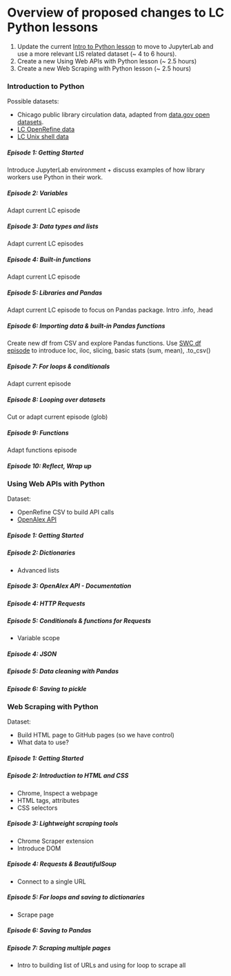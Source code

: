 # Overview of proposed changes to LC Python lessons

1. Update the current [Intro to Python lesson](https://librarycarpentry.org/lc-python-intro/) to move to JupyterLab and use a more relevant LIS related dataset (~ 4 to 6 hours).
2. Create a new Using Web APIs with Python lesson (~ 2.5 hours)
3. Create a new Web Scraping with Python lesson (~ 2.5 hours)

### Introduction to Python
Possible datasets: 

- Chicago public library circulation data, adapted from [data.gov open datasets](https://catalog.data.gov/dataset/?q=chicago+%22circulation+by+location%22).
- [LC OpenRefine data](https://librarycarpentry.org/lc-open-refine/#downloading-the-data)
- [LC Unix shell data](https://librarycarpentry.org/lc-shell/#data-files)

##### Episode 1: Getting Started
Introduce JupyterLab environment + discuss examples of how library workers use Python in their work.

##### Episode 2: Variables
Adapt current LC episode

##### Episode 3: Data types and lists
Adapt current LC episodes

##### Episode 4: Built-in functions
Adapt current LC episode

##### Episode 5: Libraries and Pandas
Adapt current LC episode to focus on Pandas package. Intro .info, .head

##### Episode 6: Importing data & built-in Pandas functions
Create new df from CSV and explore Pandas functions. Use [SWC df episode](http://swcarpentry.github.io/python-novice-gapminder/08-data-frames.html) to introduce loc, iloc, slicing, basic stats (sum, mean), .to_csv()

##### Episode 7: For loops & conditionals
Adapt current episode

##### Episode 8: Looping over datasets
Cut or adapt current episode (glob)

##### Episode 9: Functions 
Adapt functions episode 

##### Episode 10: Reflect, Wrap up


### Using Web APIs with Python
Dataset: 

- OpenRefine CSV to build API calls
- [OpenAlex API](https://docs.openalex.org/)

##### Episode 1: Getting Started
##### Episode 2: Dictionaries
- Advanced lists

##### Episode 3: OpenAlex API - Documentation
##### Episode 4: HTTP Requests 
##### Episode 5: Conditionals & functions for Requests
- Variable scope

##### Episode 4: JSON
##### Episode 5: Data cleaning with Pandas
##### Episode 6: Saving to pickle

### Web Scraping with Python
Dataset: 

- Build HTML page to GitHub pages (so we have control)
- What data to use?

##### Episode 1: Getting Started
##### Episode 2: Introduction to HTML and CSS
- Chrome, Inspect a webpage
- HTML tags, attributes
- CSS selectors


##### Episode 3: Lightweight scraping tools 
- Chrome Scraper extension
- Introduce DOM


##### Episode 4: Requests & BeautifulSoup
- Connect to a single URL


##### Episode 5: For loops and saving to dictionaries
- Scrape page


##### Episode 6: Saving to Pandas
##### Episode 7: Scraping multiple pages
- Intro to building list of URLs and using for loop to scrape all
